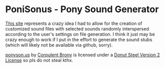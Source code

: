 # PoniSonus - Pony Sound Generator

[This site](https://ponison.us) represents a crazy idea I had to allow for the creation of customized sound files with selected sounds randomly interspersed according to the user's settings on file generation. I think it just may be crazy enough to work if I put in the effort to generate the sound stubs (which will likely not be available via github, sorry).

[ponyson.us](https://ponison.us) by [Corpulent Brony](https://github.com/CorpulentBrony) is licensed under a [Donut Steel Version 2 License](https://donutsteel.pl/) so pls do not steal kthx.